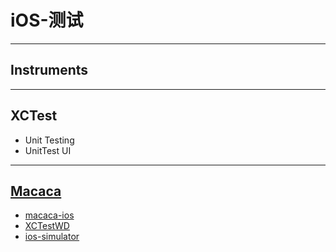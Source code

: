 # iOS-测试

- - -

## Instruments

- - -

## XCTest

- Unit Testing
- UnitTest UI

- - -

## [Macaca](https://macacajs.github.io/macaca)

- [macaca-ios](https://github.com/macacajs/macaca-ios)
- [XCTestWD](https://github.com/macacajs/XCTestWD)
- [ios-simulator](https://github.com/macacajs/ios-simulator)
